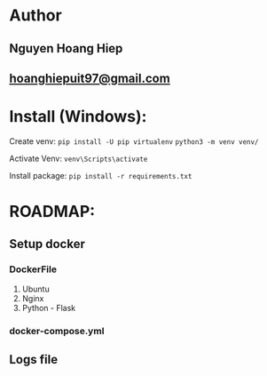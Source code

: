 # Author
## Nguyen Hoang Hiep
## hoanghiepuit97@gmail.com

# Install (Windows):

Create venv:
`pip install -U pip virtualenv`
`python3 -m venv venv/`

Activate Venv:
`venv\Scripts\activate`

Install package:
`
pip install -r requirements.txt
`



# ROADMAP:
## Setup docker
### DockerFile
1. Ubuntu
2. Nginx
3. Python - Flask

### docker-compose.yml

## Logs file